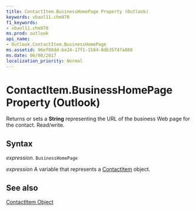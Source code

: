 ```yaml
---
title: ContactItem.BusinessHomePage Property (Outlook)
keywords: vbaol11.chm978
f1_keywords:
- vbaol11.chm978
ms.prod: outlook
api_name:
- Outlook.ContactItem.BusinessHomePage
ms.assetid: 96ef88dd-be24-17f1-1584-8db35747a088
ms.date: 06/08/2017
localization_priority: Normal
---
```



# ContactItem.BusinessHomePage Property (Outlook)

Returns or sets a  **String** representing the URL of the business Web page for the contact. Read/write.


## Syntax

_expression_. `BusinessHomePage`

_expression_ A variable that represents a [ContactItem](./Outlook.ContactItem.md) object.


## See also


[ContactItem Object](Outlook.ContactItem.md)

